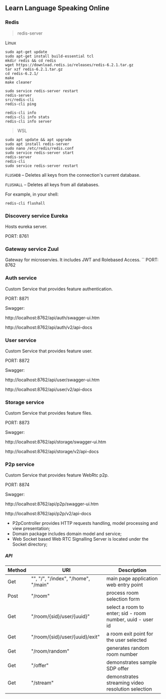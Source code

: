 ## Learn Language Speaking Online

### Redis

> redis-server

Linux

```
sudo apt-get update
sudo apt-get install build-essential tcl
mkdir redis && cd redis
wget https://download.redis.io/releases/redis-6.2.1.tar.gz
tar xzf redis-6.2.1.tar.gz
cd redis-6.2.1/
make
make cleaner

sudo service redis-server restart
redis-server
src/redis-cli
redis-cli ping

redis-cli info
redis-cli info stats
redis-cli info server
```

> WSL

```
sudo apt update && apt upgrade
sudo apt install redis-server
sudo nano /etc/redis/redis.conf
sudo service redis-server start
redis-server
redis-cli
sudo service redis-server restart
```

```FLUSHDB``` – Deletes all keys from the connection's current database.

```FLUSHALL``` – Deletes all keys from all databases.

For example, in your shell:

```
redis-cli flushall
```

### Discovery service Eureka
Hosts eureka server.

PORT: 8761

### Gateway service Zuul
Gateway for microservies. It includes JWT and Rolebased Access.
``
PORT: 8762

### Auth service
Custom Service that provides feature authentication.

PORT: 8871

Swagger:

http://localhost:8762/api/auth/swagger-ui.htm

http://localhost:8762/api/auth/v2/api-docs

### User service
Custom Service that provides feature user.

PORT: 8872

Swagger:

http://localhost:8762/api/user/swagger-ui.htm

http://localhost:8762/api/user/v2/api-docs

### Storage service
Custom Service that provides feature files.

PORT: 8873

Swagger:

http://localhost:8762/api/storage/swagger-ui.htm

http://localhost:8762/api/storage/v2/api-docs

### P2p service
Custom Service that provides feature WebRtc p2p.

PORT: 8874

Swagger:

http://localhost:8762/api/p2p/swagger-ui.htm

http://localhost:8762/api/p2p/v2/api-docs

* P2pController provides HTTP requests handling, model processing and view presentation;
* Domain package includes domain model and service;
* Web Socket based Web RTC Signalling Server is located under the Socket directory;

##### API
Method |      URI           |  Description
 ------ | --------------------------------------------------- | ------- 
 Get | "", "/", "/index", "/home", "/main" | main page application web entry point
 Post | "/room" | process room selection form
 Get | "/room/{sid}/user/{uuid}" | select a room to enter; sid - room number, uuid - user id
 Get | "/room/{sid}/user/{uuid}/exit" | a room exit point for the user selected
 Get | "/room/random" | generates random room number
 Get | "/offer" | demonstrates sample SDP offer
 Get | "/stream" | demonstrates streaming video resolution selection
